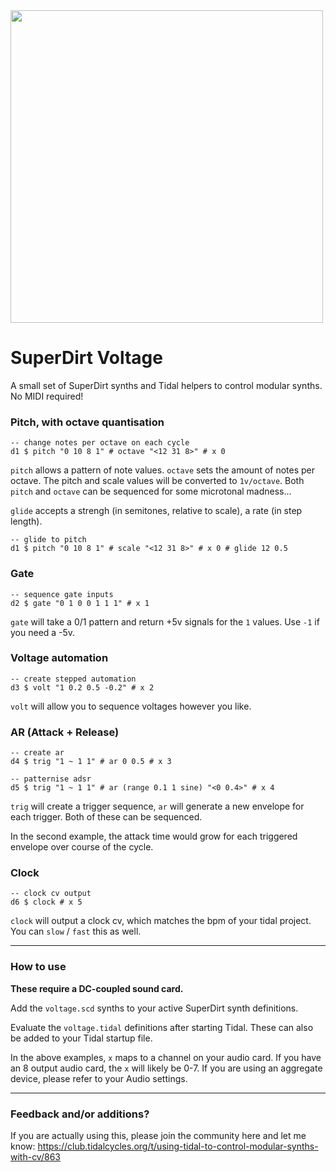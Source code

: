 <img src="https://cdn.sanity.io/images/os5aqg3v/production/1df428507bbab5a032dcb43701e80b4e9aeb29f5-2048x1475.jpg?auto=format" width="500" />

# SuperDirt Voltage

A small set of SuperDirt synths and Tidal helpers to control modular synths. No MIDI required!

### Pitch, with octave quantisation

```
-- change notes per octave on each cycle
d1 $ pitch "0 10 8 1" # octave "<12 31 8>" # x 0
```

`pitch` allows a pattern of note values. `octave` sets the amount of notes per octave. The pitch and scale values will be converted to `1v/octave`. Both `pitch` and `octave` can be sequenced for some microtonal madness...

`glide` accepts a strengh (in semitones, relative to scale), a rate (in step length).

```
-- glide to pitch
d1 $ pitch "0 10 8 1" # scale "<12 31 8>" # x 0 # glide 12 0.5
```



### Gate

```
-- sequence gate inputs
d2 $ gate "0 1 0 0 1 1 1" # x 1
```

`gate` will take a 0/1 pattern and return +5v signals for the `1` values. Use `-1` if you need a -5v.

### Voltage automation

```
-- create stepped automation
d3 $ volt "1 0.2 0.5 -0.2" # x 2
```

`volt` will allow you to sequence voltages however you like.

### AR (Attack + Release)

```
-- create ar
d4 $ trig "1 ~ 1 1" # ar 0 0.5 # x 3
```

```
-- patternise adsr
d5 $ trig "1 ~ 1 1" # ar (range 0.1 1 sine) "<0 0.4>" # x 4
```

`trig` will create a trigger sequence, `ar` will generate a new envelope for each trigger. Both of these can be sequenced.

In the second example, the attack time would grow for each triggered envelope over course of the cycle.

### Clock

```
-- clock cv output
d6 $ clock # x 5
```

`clock` will output a clock cv, which matches the bpm of your tidal project. You can `slow` / `fast` this as well.

---

### How to use

**These require a DC-coupled sound card.**

Add the `voltage.scd` synths to your active SuperDirt synth definitions.

Evaluate the `voltage.tidal` definitions after starting Tidal. These can also be added to your Tidal startup file.

In the above examples, `x` maps to a channel on your audio card. If you have an 8 output audio card, the `x` will likely be 0-7. If you are using an aggregate device, please refer to your Audio settings.

---

### Feedback and/or additions?

If you are actually using this, please join the community here and let me know: https://club.tidalcycles.org/t/using-tidal-to-control-modular-synths-with-cv/863
